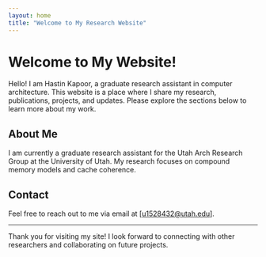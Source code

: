 ```yaml
---
layout: home
title: "Welcome to My Research Website"
---
```


# Welcome to My Website!

Hello! I am Hastin Kapoor, a graduate research assistant in computer architecture. This website is a place where I share my research, publications, projects, and updates. Please explore the sections below to learn more about my work.

## About Me

I am currently a graduate research assistant for the Utah Arch Research Group at the University of Utah. My research focuses on compound memory models and cache coherence.

## Contact

Feel free to reach out to me via email at [u1528432@utah.edu].

---

Thank you for visiting my site! I look forward to connecting with other researchers and collaborating on future projects.
